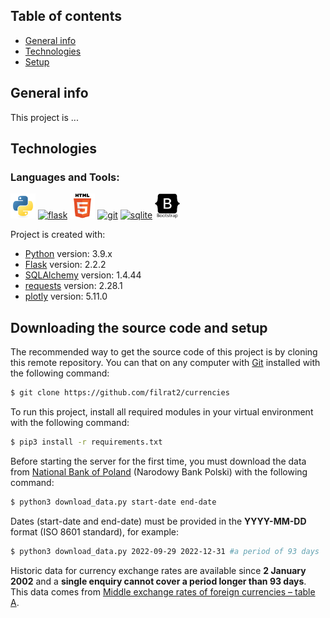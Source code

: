 ## Table of contents
* [General info](#general-info)
* [Technologies](#technologies)
* [Setup](#downloading-the-source-code-and-setup)

## General info
This project is ...
	
## Technologies
<h3 align="left">Languages and Tools:</h3>
<p align="left"><a href="https://www.python.org" target="_blank" rel="noreferrer"> <img src="https://raw.githubusercontent.com/devicons/devicon/master/icons/python/python-original.svg" alt="python" width="40" height="40"/></a> <a href="https://flask.palletsprojects.com/" target="_blank" rel="noreferrer"> <img src="https://www.vectorlogo.zone/logos/pocoo_flask/pocoo_flask-icon.svg" alt="flask" width="40" height="40"/></a> <a href="https://www.w3.org/html/" target="_blank" rel="noreferrer"> <img src="https://raw.githubusercontent.com/devicons/devicon/master/icons/html5/html5-original-wordmark.svg" alt="html5" width="40" height="40"/></a> <a href="https://git-scm.com/" target="_blank" rel="noreferrer"> <img src="https://www.vectorlogo.zone/logos/git-scm/git-scm-icon.svg" alt="git" width="40" height="40"/></a> <a href="https://www.sqlite.org/" target="_blank" rel="noreferrer"> <img src="https://www.vectorlogo.zone/logos/sqlite/sqlite-icon.svg" alt="sqlite" width="40" height="40"/></a> <a href="https://getbootstrap.com" target="_blank" rel="noreferrer"> <img src="https://raw.githubusercontent.com/devicons/devicon/master/icons/bootstrap/bootstrap-plain-wordmark.svg" alt="bootstrap" width="40" height="40"/></a></p>

Project is created with:
* [Python](https://www.python.org/) version: 3.9.x
* [Flask](https://flask.palletsprojects.com/en/2.2.x/) version: 2.2.2
* [SQLAlchemy](https://www.sqlalchemy.org/) version: 1.4.44
* [requests](https://requests.readthedocs.io/) version: 2.28.1
* [plotly](https://plotly.com/) version: 5.11.0

	
## Downloading the source code and setup

The recommended way to get the source code of this project is by cloning this remote repository. You can that on any computer with [Git](https://github.com/git-guides/install-git)  installed with the following command:
``` bash
$ git clone https://github.com/filrat2/currencies
```

To run this project, install all required modules in your virtual environment with the following command:
``` bash
$ pip3 install -r requirements.txt
```

Before starting the server for the first time, you must download the data from [National Bank of Poland](https://www.nbp.pl/)  (Narodowy Bank Polski) with the following command:
``` bash
$ python3 download_data.py start-date end-date
```
Dates (start-date and end-date) must be provided in the **YYYY-MM-DD** format  (ISO 8601 standard), for example:

``` bash
$ python3 download_data.py 2022-09-29 2022-12-31 #a period of 93 days
```

Historic data for currency exchange rates are available since **2 January 2002** and a **single enquiry cannot cover a period longer than 93 days**. This data comes from [Middle exchange rates of foreign currencies – table A](https://www.nbp.pl/homen.aspx?f=/kursy/ratesa.html).
